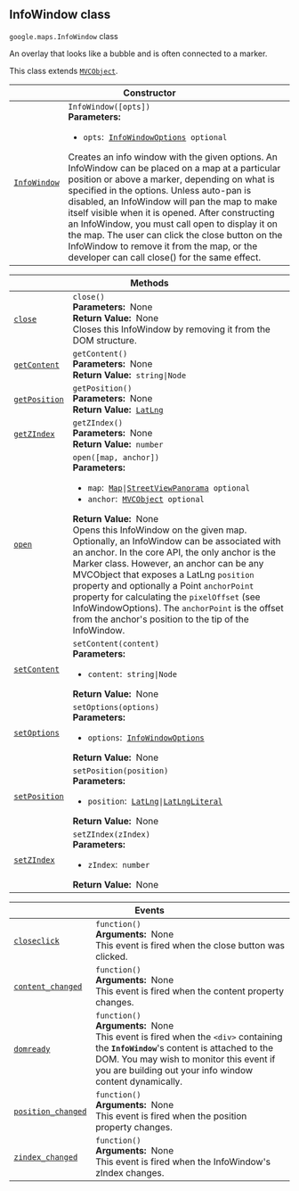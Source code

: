 
<devsite-heading text=" InfoWindow class" for="InfoWindow" level="h2" link="" toc="" back-to-top=""><h2 id="InfoWindow" is-upgraded="">InfoWindow class </h2></devsite-heading>
<p>
<code translate="no" dir="ltr"><span itemprop="path">google.maps</span>.<span itemprop="name">InfoWindow</span></code>
class
</p>
<p>An overlay that looks like a bubble and is often connected to a marker.</p>
<p>This class extends
<code translate="no" dir="ltr"><a href="MVCObject.md">MVCObject</a></code>.
</p>
<div class="devsite-table-wrapper"><table class="constructors responsive" summary="class InfoWindow - Constructor">
<thead>
<tr><th colspan="2" id="InfoWindow.constructor">Constructor</th>
</tr></thead>
<tbody>
<tr>
<td><code translate="no" dir="ltr"><a class="secret-link" href="#InfoWindow.constructor"><span>InfoWindow</span></a></code></td>
<td><div><code translate="no" dir="ltr">InfoWindow([opts])</code></div>
<div class="desc"><strong>Parameters:</strong>&nbsp; <ul>
<li><code translate="no" dir="ltr">opts</code>:&nbsp; <code translate="no" dir="ltr"><a href="InfoWindowOptions.md">InfoWindowOptions</a> <span class="optional-type-annotation">optional</span></code></li>
</ul></div>
<div class="desc">Creates an info window with the given options. An InfoWindow can be placed on a map at a particular position or above a marker, depending on what is specified in the options. Unless auto-pan is disabled, an InfoWindow will pan the map to make itself visible when it is opened. After constructing an InfoWindow, you must call open to display it on the map. The user can click the close button on the InfoWindow to remove it from the map, or the developer can call close() for the same effect.</div></td>
</tr>
</tbody>
</table></div>
<div class="devsite-table-wrapper"><table class="methods responsive" summary="class InfoWindow - Methods">
<thead>
<tr><th colspan="2">Methods</th>
</tr></thead>
<tbody>
<tr id="InfoWindow.close">
<td itemprop="property"><code translate="no" dir="ltr"><a class="secret-link" href="#InfoWindow.close"><span>close</span></a></code></td>
<td><div><code translate="no" dir="ltr">close()</code></div>
<div class="desc"><strong>Parameters:</strong>&nbsp; None</div>
<div class="desc"><strong>Return Value:</strong>&nbsp; None</div>
<div class="desc">Closes this InfoWindow by removing it from the DOM structure.</div></td>
</tr>
<tr id="InfoWindow.getContent">
<td itemprop="property"><code translate="no" dir="ltr"><a class="secret-link" href="#InfoWindow.getContent"><span>getContent</span></a></code></td>
<td><div><code translate="no" dir="ltr">getContent()</code></div>
<div class="desc"><strong>Parameters:</strong>&nbsp; None</div>
<div class="desc"><strong>Return Value:</strong>&nbsp; <code translate="no" dir="ltr">string|Node</code></div>
<div class="desc"></div></td>
</tr>
<tr id="InfoWindow.getPosition">
<td itemprop="property"><code translate="no" dir="ltr"><a class="secret-link" href="#InfoWindow.getPosition"><span>getPosition</span></a></code></td>
<td><div><code translate="no" dir="ltr">getPosition()</code></div>
<div class="desc"><strong>Parameters:</strong>&nbsp; None</div>
<div class="desc"><strong>Return Value:</strong>&nbsp; <code translate="no" dir="ltr"><a href="LatLng.md">LatLng</a></code></div>
<div class="desc"></div></td>
</tr>
<tr id="InfoWindow.getZIndex">
<td itemprop="property"><code translate="no" dir="ltr"><a class="secret-link" href="#InfoWindow.getZIndex"><span>getZIndex</span></a></code></td>
<td><div><code translate="no" dir="ltr">getZIndex()</code></div>
<div class="desc"><strong>Parameters:</strong>&nbsp; None</div>
<div class="desc"><strong>Return Value:</strong>&nbsp; <code translate="no" dir="ltr">number</code></div>
<div class="desc"></div></td>
</tr>
<tr id="InfoWindow.open">
<td itemprop="property"><code translate="no" dir="ltr"><a class="secret-link" href="#InfoWindow.open"><span>open</span></a></code></td>
<td><div><code translate="no" dir="ltr">open([map, anchor])</code></div>
<div class="desc"><strong>Parameters:</strong>&nbsp; <ul>
<li><code translate="no" dir="ltr">map</code>:&nbsp; <code translate="no" dir="ltr"><a href="Map.md">Map</a>|<a href="StreetViewPanorama.md">StreetViewPanorama</a> <span class="optional-type-annotation">optional</span></code></li>
<li><code translate="no" dir="ltr">anchor</code>:&nbsp; <code translate="no" dir="ltr"><a href="MVCObject.md">MVCObject</a> <span class="optional-type-annotation">optional</span></code></li>
</ul></div>
<div class="desc"><strong>Return Value:</strong>&nbsp; None</div>
<div class="desc">Opens this InfoWindow on the given map. Optionally, an InfoWindow can be associated with an anchor. In the core API, the only anchor is the Marker class. However, an anchor can be any MVCObject that exposes a LatLng <code translate="no" dir="ltr">position</code> property and optionally a Point <code translate="no" dir="ltr">anchorPoint</code> property for calculating the <code translate="no" dir="ltr">pixelOffset</code> (see InfoWindowOptions). The <code translate="no" dir="ltr">anchorPoint</code> is the offset from the anchor's position to the tip of the InfoWindow.</div></td>
</tr>
<tr id="InfoWindow.setContent">
<td itemprop="property"><code translate="no" dir="ltr"><a class="secret-link" href="#InfoWindow.setContent"><span>setContent</span></a></code></td>
<td><div><code translate="no" dir="ltr">setContent(content)</code></div>
<div class="desc"><strong>Parameters:</strong>&nbsp; <ul>
<li><code translate="no" dir="ltr">content</code>:&nbsp; <code translate="no" dir="ltr">string|Node</code></li>
</ul></div>
<div class="desc"><strong>Return Value:</strong>&nbsp; None</div>
<div class="desc"></div></td>
</tr>
<tr id="InfoWindow.setOptions">
<td itemprop="property"><code translate="no" dir="ltr"><a class="secret-link" href="#InfoWindow.setOptions"><span>setOptions</span></a></code></td>
<td><div><code translate="no" dir="ltr">setOptions(options)</code></div>
<div class="desc"><strong>Parameters:</strong>&nbsp; <ul>
<li><code translate="no" dir="ltr">options</code>:&nbsp; <code translate="no" dir="ltr"><a href="InfoWindowOptions.md">InfoWindowOptions</a></code></li>
</ul></div>
<div class="desc"><strong>Return Value:</strong>&nbsp; None</div>
<div class="desc"></div></td>
</tr>
<tr id="InfoWindow.setPosition">
<td itemprop="property"><code translate="no" dir="ltr"><a class="secret-link" href="#InfoWindow.setPosition"><span>setPosition</span></a></code></td>
<td><div><code translate="no" dir="ltr">setPosition(position)</code></div>
<div class="desc"><strong>Parameters:</strong>&nbsp; <ul>
<li><code translate="no" dir="ltr">position</code>:&nbsp; <code translate="no" dir="ltr"><a href="LatLng.md">LatLng</a>|<a href="LatLngLiteral.md">LatLngLiteral</a></code></li>
</ul></div>
<div class="desc"><strong>Return Value:</strong>&nbsp; None</div>
<div class="desc"></div></td>
</tr>
<tr id="InfoWindow.setZIndex">
<td itemprop="property"><code translate="no" dir="ltr"><a class="secret-link" href="#InfoWindow.setZIndex"><span>setZIndex</span></a></code></td>
<td><div><code translate="no" dir="ltr">setZIndex(zIndex)</code></div>
<div class="desc"><strong>Parameters:</strong>&nbsp; <ul>
<li><code translate="no" dir="ltr">zIndex</code>:&nbsp; <code translate="no" dir="ltr">number</code></li>
</ul></div>
<div class="desc"><strong>Return Value:</strong>&nbsp; None</div>
<div class="desc"></div></td>
</tr>
</tbody>
</table></div>
<div class="devsite-table-wrapper"><table class="details responsive" summary="class InfoWindow - Events">
<thead>
<tr><th colspan="2">Events</th>
</tr></thead>
<tbody>
<tr id="InfoWindow.closeclick">
<td itemprop="property"><code translate="no" dir="ltr"><a class="secret-link" href="#InfoWindow.closeclick"><span>closeclick</span></a></code></td>
<td><div><code translate="no" dir="ltr">function()</code></div>
<div class="desc"><strong>Arguments:</strong>&nbsp; None</div>
<div class="desc">This event is fired when the close button was clicked.</div></td>
</tr>
<tr id="InfoWindow.content_changed">
<td itemprop="property"><code translate="no" dir="ltr"><a class="secret-link" href="#InfoWindow.content_changed"><span>content_changed</span></a></code></td>
<td><div><code translate="no" dir="ltr">function()</code></div>
<div class="desc"><strong>Arguments:</strong>&nbsp; None</div>
<div class="desc">This event is fired when the content property changes.</div></td>
</tr>
<tr id="InfoWindow.domready">
<td itemprop="property"><code translate="no" dir="ltr"><a class="secret-link" href="#InfoWindow.domready"><span>domready</span></a></code></td>
<td><div><code translate="no" dir="ltr">function()</code></div>
<div class="desc"><strong>Arguments:</strong>&nbsp; None</div>
<div class="desc">This event is fired when the <code translate="no" dir="ltr">&lt;div&gt;</code> containing the <b><code translate="no" dir="ltr">InfoWindow</code></b>'s content is attached to the DOM. You may wish to monitor this event if you are building out your info window content dynamically.</div></td>
</tr>
<tr id="InfoWindow.position_changed">
<td itemprop="property"><code translate="no" dir="ltr"><a class="secret-link" href="#InfoWindow.position_changed"><span>position_changed</span></a></code></td>
<td><div><code translate="no" dir="ltr">function()</code></div>
<div class="desc"><strong>Arguments:</strong>&nbsp; None</div>
<div class="desc">This event is fired when the position property changes.</div></td>
</tr>
<tr id="InfoWindow.zindex_changed">
<td itemprop="property"><code translate="no" dir="ltr"><a class="secret-link" href="#InfoWindow.zindex_changed"><span>zindex_changed</span></a></code></td>
<td><div><code translate="no" dir="ltr">function()</code></div>
<div class="desc"><strong>Arguments:</strong>&nbsp; None</div>
<div class="desc">This event is fired when the InfoWindow's zIndex changes.</div></td>
</tr>
</tbody>
</table></div>
<script src="replace_links.js"></script>
